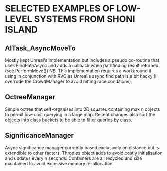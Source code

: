 # SELECTED EXAMPLES OF LOW-LEVEL SYSTEMS FROM SHONI ISLAND

## AITask_AsyncMoveTo
Mostly kept Unreal's implementation but includes a pseudo co-routine that uses FindPathAsync and adds a callback when pathfinding result returned (see PerformMove())
NB. This implementation requires a workaround if using in conjunction with RVO as Unreal's async find path is a bit hacky (I overrode the CrowdManager to avoid hitting race conditions)

## OctreeManager
Simple octree that self-organises into 2D squares containing max n objects to permit low-cost querying in a large map. Recent changes also sort the objects into class buckets to be able to filter queries by class.

## SignificanceManager
Async significance manager currently based exclusively on distance but is extendible to other factors. Throttles object adds to avoid costly initialisation and updates every n seconds. Containers are all recycled and size maintained to avoid excessive memory re-allocation.
